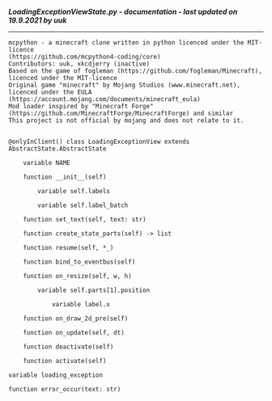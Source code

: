 ***LoadingExceptionViewState.py - documentation - last updated on 19.9.2021 by uuk***
___

    mcpython - a minecraft clone written in python licenced under the MIT-licence 
    (https://github.com/mcpython4-coding/core)
    Contributors: uuk, xkcdjerry (inactive)
    Based on the game of fogleman (https://github.com/fogleman/Minecraft), licenced under the MIT-licence
    Original game "minecraft" by Mojang Studios (www.minecraft.net), licenced under the EULA
    (https://account.mojang.com/documents/minecraft_eula)
    Mod loader inspired by "Minecraft Forge" (https://github.com/MinecraftForge/MinecraftForge) and similar
    This project is not official by mojang and does not relate to it.


    @onlyInClient() class LoadingExceptionView extends AbstractState.AbstractState

        variable NAME

        function __init__(self)

            variable self.labels

            variable self.label_batch

        function set_text(self, text: str)

        function create_state_parts(self) -> list

        function resume(self, *_)

        function bind_to_eventbus(self)

        function on_resize(self, w, h)

            variable self.parts[1].position

                variable label.x

        function on_draw_2d_pre(self)

        function on_update(self, dt)

        function deactivate(self)

        function activate(self)

    variable loading_exception

    function error_occur(text: str)